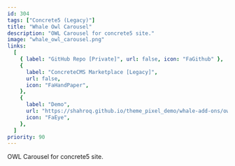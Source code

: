 ```yaml
---
id: 304
tags: ["Concrete5 (Legacy)"]
title: "Whale Owl Carousel"
description: "OWL Carousel for concrete5 site."
image: "whale_owl_carousel.png"
links:
  [
    { label: "GitHub Repo [Private]", url: false, icon: "FaGithub" },
    {
      label: "ConcreteCMS Marketplace [Legacy]",
      url: false,
      icon: "FaHandPaper",
    },
    {
      label: "Demo",
      url: "https://shahroq.github.io/theme_pixel_demo/whale-add-ons/owl-carousel.html",
      icon: "FaEye",
    },
  ]
priority: 90
---
```


OWL Carousel for concrete5 site.
